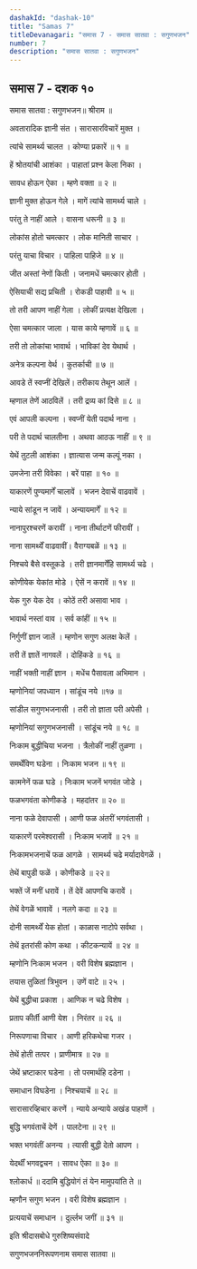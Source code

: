 ```yaml
---
dashakId: "dashak-10"
title: "Samas 7"
titleDevanagari: "समास 7 - समास सातवा : सगुणभजन"
number: 7
description: "समास सातवा : सगुणभजन"
---
```


## समास 7 - दशक १०

समास सातवा : सगुणभजन॥ श्रीराम ॥

अवतारादिक ज्ञानी संत । सारासारविचारें मुक्त ।

त्यांचे सामर्थ्य चालत । कोण्या प्रकारें ॥ १ ॥

हें श्रोतयांची आशंका । पाहातां प्रश्न केला निका ।

सावध होऊन ऐका । म्हणे वक्ता ॥ २ ॥

ज्ञानी मुक्त होऊन गेले । मागें त्यांचे सामर्थ्य चाले ।

परंतु ते नाहीं आले । वासना धरूनी ॥ ३ ॥

लोकांस होतो चमत्कार । लोक मानिती साचार ।

परंतु याचा विचार । पाहिला पाहिजे ॥ ४ ॥

जीत अस्तां नेणों किती । जनामधें चमत्कार होती ।

ऐसियाची सद्य प्रचिती । रोकडी पाहावी ॥ ५ ॥

तो तरी आपण नाहीं गेला । लोकीं प्रत्यक्ष देखिला ।

ऐसा चमत्कार जाला । यास काये म्हणावें ॥ ६ ॥

तरी तो लोकांचा भावार्थ । भाविकां देव येथार्थ ।

अनेत्र कल्पना वेर्थ । कुतर्काची ॥ ७ ॥

आवडे तें स्वप्नीं देखिलें। तरीकाय तेथून आलें ।

म्हणाल तेणें आठविलें । तरी द्रव्य कां दिसे ॥ ८ ॥

एवं आपली कल्पना । स्वप्नीं येती पदार्थ नाना ।

परी ते पदार्थ चालतीना । अथवा आठऊ नाहीं ॥ ९ ॥

येथें तुटली आशंका । ज्ञात्यास जन्म कल्पूं नका ।

उमजेना तरी विवेका । बरें पाहा ॥ १० ॥

याकारणें पुण्यमार्गें चालावें । भजन देवाचें वाढवावें ।

न्याये सांडून न जावें । अन्यायमार्गें ॥ १२ ॥

नानापुरश्चरणें करावीं । नाना तीर्थाटणें फीरावीं ।

नाना सामर्थ्यें वाढवावीं। वैराग्यबळें ॥ १३ ॥

निश्चये बैसे वस्तूकडे । तरी ज्ञानमार्गेंहि सामर्थ्य चढे ।

कोणीयेक येकांत मोडे । ऐसें न करावें ॥ १४ ॥

येक गुरु येक देव । कोठें तरी असावा भाव ।

भावार्थ नस्तां वाव । सर्व कांहीं ॥ १५ ॥

निर्गुणीं ज्ञान जालें । म्हणोन सगुण अलक्ष केलें ।

तरी तें ज्ञातें नागवलें । दोहिंकडे ॥ १६ ॥

नाहीं भक्ती नाहीं ज्ञान । मधेंच पैसावला अभिमान ।

म्हणोनियां जपध्यान । सांडूंच नये ॥१७ ॥

सांडील सगुणभजनासी । तरी तो ज्ञाता परी अपेसी ।

म्हणोनियां सगुणभजनासी । सांडूंच नये ॥ १८ ॥

निःकाम बुद्धीचिया भजना । त्रैलोकीं नाहीं तुळणा ।

समर्थेंविण घडेना । निःकाम भजन ॥ १९ ॥

कामनेनें फळ घडे । निःकाम भजनें भगवंत जोडे ।

फळभगवंता कोणीकडे । महदांतर ॥ २० ॥

नाना फळे देवापासी । आणी फळ अंतरीं भगवंतासी ।

याकारणें परमेश्वरासी । निःकाम भजावें ॥ २१ ॥

निःकामभजनाचें फळ आगळे । सामर्थ्य चढे मर्यादावेगळें ।

तेथें बापुडी फळें । कोणीकडे ॥ २२॥

भक्तें जें मनीं धरावें । तें देवें आपणचि करावें ।

तेथें वेगळें भावावें । नलगे कदा ॥ २३ ॥

दोनी सामर्थ्यें येक होतां । काळास नाटोपे सर्वथा ।

तेथें इतरांसी कोण कथा । कीटकन्यायें ॥ २४ ॥

म्हणोनि निःकाम भजन । वरी विशेष ब्रह्मज्ञान ।

तयास तुळितां त्रिभुवन । उणें वाटे ॥ २५ ।

येथें बुद्धीचा प्रकाश । आणिक न चढे विशेष ।

प्रताप कीर्ती आणी येश । निरंतर ॥ २६ ॥

निरूपणाचा विचार । आणी हरिकथेचा गजर ।

तेथें होती तत्पर । प्राणीमात्र ॥ २७ ॥

जेथें भ्रष्टाकार घडेना । तो परमार्थहि दडेना ।

समाधान विघडेना । निश्चयाचें ॥ २८ ॥

सारासारव्हिचार करणें । न्याये अन्याये अखंड पाहाणें ।

बुद्धि भगवंताचें देणें । पालटेना ॥ २९ ॥

भक्त भगवंतीं अनन्य । त्यासी बुद्धी देतो आपण ।

येदर्थीं भगवद्वचन । सावध ऐका ॥ ३० ॥

श्लोकार्ध ॥ ददामि बुद्धियोगं तं येन मामुपयांति ते ॥

म्हणौन सगुण भजन । वरी विशेष ब्रह्मज्ञान ।

प्रत्ययाचें समाधान । दुर्ल्लभ जगीं ॥ ३१ ॥

इति श्रीदासबोधे गुरुशिष्यसंवादे

सगुणभजननिरूपणनाम समास सातवा ॥